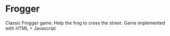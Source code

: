 # Frogger
Classic Frogger game. Help the frog to cross the street. Game implemented with HTML + Javascript
